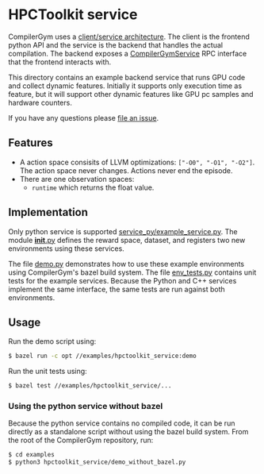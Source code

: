 # HPCToolkit service

CompilerGym uses a
[client/service architecture](https://facebookresearch.github.io/CompilerGym/compiler_gym/service.html).
The client is the frontend python API and the service is the backend that
handles the actual compilation. The backend exposes a
[CompilerGymService](https://github.com/facebookresearch/CompilerGym/blob/development/compiler_gym/service/proto/compiler_gym_service.proto)
RPC interface that the frontend interacts with.

This directory contains an example backend service that runs GPU code and collect dynamic features. Initially it supports only execution time as feature, but it will support other dynamic features like GPU pc samples and hardware counters.

If you have any questions please [file an
issue](https://github.com/facebookresearch/CompilerGym/issues/new/choose).


## Features

* A action space consisits of LLVM optimizations: `["-O0", "-O1", "-O2"]`. The action space
  never changes. Actions never end the episode.
* There are one observation spaces:
  * `runtime` which returns the float value.


## Implementation

Only python service is supported [service_py/example_service.py](service_py/example_service.py). The module [__init__.py](__init__.py) defines the reward space, dataset, and registers two new environments using these services.

The file [demo.py](demo.py) demonstrates how to use these example environments
using CompilerGym's bazel build system. The file [env_tests.py](env_tests.py)
contains unit tests for the example services. Because the Python and C++
services implement the same interface, the same tests are run against both
environments.

## Usage

Run the demo script using:

```sh
$ bazel run -c opt //examples/hpctoolkit_service:demo
```

Run the unit tests using:

```sh
$ bazel test //examples/hpctoolkit_service/...
```

### Using the python service without bazel

Because the python service contains no compiled code, it can be run directly as
a standalone script without using the bazel build system. From the root of the
CompilerGym repository, run:

```sh
$ cd examples
$ python3 hpctoolkit_service/demo_without_bazel.py
```
